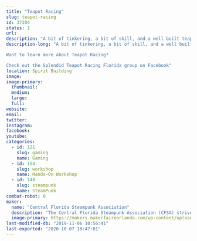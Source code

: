 ```yaml
---
title: "Teapot Racing"
slug: teapot-racing
id: 37204
status: 1
url: 
description: "A bit of tinkering, a bit of skill, and a well built teapot - Splendid Teapot Racing is a Steampunk sport not to miss! Test your skills on our race course with our Formula Tea Racers, and race for pride and bragging rights.  We will have daily time trials, so come see how you stack up against other racers! Have your own teapot racer? Take a lap or two around our track and walk away with an exclusive token from the Central Florida Steampunk Association. Racing is available throughout the day and open to RC race drivers novice to advanced."
description-long: "A bit of tinkering, a bit of skill, and a well built teapot - Splendid Teapot Racing is a Steampunk sport not to miss! Test your skills on our race course with our Formula Tea Racers, and race for pride and bragging rights.  We will have daily time trials, so come see how you stack up against other racers! Have your own teapot racer? Take a lap or two around our track and walk away with an exclusive token from the Central Florida Steampunk Association. Racing is available throughout the day and open to RC race drivers novice to advanced.

Want to learn more about Teapot Racing?

Check out the Splendid Teapot Racing Florida group on Facebook"
location: Spirit Building
image: 
image-primary:
  thumbnail: 
  medium: 
  large: 
  full: 
website: 
email: 
twitter: 
instagram: 
facebook: 
youtube: 
categories:
  - id: 121
    slug: gaming
    name: Gaming
  - id: 154
    slug: workshop
    name: Hands-On Workshop
  - id: 148
    slug: steampunk
    name: SteamPunk
combat-robot: 0
maker:
  name: "Central Florida Steampunk Association"
  description: "The Central Florida Steampunk Association (CFSA) strives to bring Steampunk to anyone who is interested in the genre, or interested in learning how we make our props and costumes.  Our members have experience in leather working, jewelry making, sewing, prop making, simple wearable electronics, and much more.  We frequently hold classes in an effort to share our knowledge base and encourage learners to try new skills.  We'll have several items on display to showcase some of the skills and classes we have to offer.  "
  image-primary: https://makers.makerfaireorlando.com/wp-content/uploads/2017/10/Adobe-Spark-1-1024x1024.jpg
last-modified-db: "2019-11-06 10:56:41"
last-exported: "2020-10-07 18:47:01"
---
```

